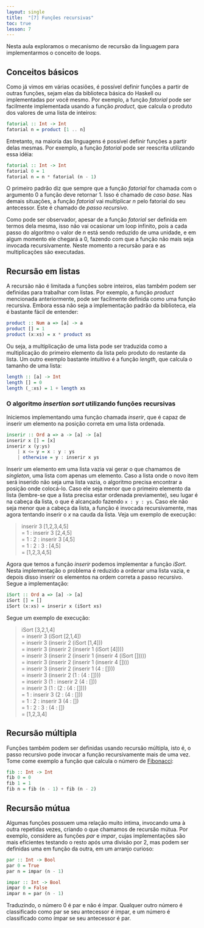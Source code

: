 ```yaml
---
layout: single
title:  "[7] Funções recursivas"
toc: true
lesson: 7
---
```


Nesta aula exploramos o mecanismo de recursão da linguagem para implementarmos o conceito de loops.


## Conceitos básicos

Como já vimos em várias ocasiões, é possível definir funções a partir de outras funções, sejam elas da biblioteca básica do Haskell ou implementadas por você mesmo. Por exemplo, a função *fatorial* pode ser facilmente implementada usando a função *product*, que calcula o produto dos valores de uma lista de inteiros:

```haskell
fatorial :: Int -> Int
fatorial n = product [1 .. n]
```

Entretanto, na maioria das linguagens é possível definir funções a partir delas mesmas. Por exemplo, a função *fatorial* pode ser reescrita utilizando essa idéia:

```haskell
fatorial :: Int -> Int
fatorial 0 = 1
fatorial n = n * fatorial (n - 1)
```

O primeiro padrão diz que sempre que a função *fatorial* for chamada com o argumento 0 a função deve retornar 1. Isso é chamado de *caso base*. Nas demais situações, a função *fatorial* vai multiplicar *n* pelo fatorial do seu antecessor. Este é chamado de *passo recursivo*.

Como pode ser observador, apesar de a função *fatorial* ser definida em termos dela mesma, isso não vai ocasionar um loop infinito, pois a cada passo do algoritmo o valor de *n* está sendo reduzido de uma unidade, e em algum momento ele chegará a 0, fazendo com que a função não mais seja invocada recursivamente. Neste momento a recursão para e as multiplicações são executadas.


## Recursão em listas

A recursão não é limitada a funções sobre inteiros, elas também podem ser definidas para trabalhar com listas. Por exemplo, a função *product* mencionada anteriormente, pode ser facilmente definida como uma função recursiva. Embora essa não seja a implementação padrão da biblioteca, ela é bastante fácil de entender:

```haskell
product :: Num a => [a] -> a
product [] = 1
product (x:xs) = x * product xs
```

Ou seja, a multiplicação de uma lista pode ser traduzida como a multiplicação do primeiro elemento da lista pelo produto do restante da lista. Um outro exemplo bastante intuitivo é a função *length*, que calcula o tamanho de uma lista:

```haskell
length :: [a] -> Int
length [] = 0
length (_:xs) = 1 + length xs
```

### O algoritmo *insertion sort* utilizando funções recursivas

Iniciemos implementando uma função chamada *inserir*, que é capaz de inserir um elemento na posição correta em uma lista ordenada.

```haskell
inserir :: Ord a => a -> [a] -> [a]
inserir x [] = [x]
inserir x (y:ys) 
    | x <= y = x : y : ys
    | otherwise = y : inserir x ys
```

Inserir um elemento em uma lista vazia vai gerar o que chamamos de *singleton*, uma lista com apenas um elemento. Caso a lista onde o novo item será inserido não seja uma lista vazia, o algoritmo precisa encontrar a posição onde colocá-lo. Caso ele seja menor que o primeiro elemento da lista (lembre-se que a lista precisa estar ordenada previamente), seu lugar é na cabeça da lista, o que é alcançado fazendo `x : y : ys`. Caso ele não seja menor que a cabeça da lista, a função é invocada recursivamente, mas agora tentando inserir o *x* na cauda da lista. Veja um exemplo de execução:

> inserir 3 [1,2,3,4,5]  
> = 1 : inserir 3 [2,4,5]  
> = 1 : 2 : inserir 3 [4,5]  
> = 1 : 2 : 3 : [4,5]  
> = [1,2,3,4,5]

Agora que temos a função *inserir* podemos implementar a função *iSort*. Nesta implementação o problema é reduzido a ordenar uma lista vazia, e depois disso inserir os elementos na ordem correta a passo recursivo. Segue a implementação:

```haskell
iSort :: Ord a => [a] -> [a]
iSort [] = []
iSort (x:xs) = inserir x (iSort xs)
```

Segue um exemplo de execução:

> iSort [3,2,1,4]  
> = inserir 3 (iSort [2,1,4])  
> = inserir 3 (inserir 2 (iSort [1,4]))  
> = inserir 3 (inserir 2 (inserir 1 (iSort [4])))  
> = inserir 3 (inserir 2 (inserir 1 (inserir 4 (iSort []))))  
> = inserir 3 (inserir 2 (inserir 1 (inserir 4 [])))  
> = inserir 3 (inserir 2 (inserir 1 (4 : [])))  
> = inserir 3 (inserir 2 (1 : (4 : [])))  
> = inserir 3 (1 : inserir 2 (4 : []))  
> = inserir 3 (1 : (2 : (4 : [])))  
> = 1 : inserir 3 (2 : (4 : []))  
> = 1 : 2 : inserir 3 (4 : [])  
> = 1 : 2 : 3 : (4 : [])  
> = [1,2,3,4]  


## Recursão múltipla

Funções também podem ser definidas usando recursão múltipla, isto é, o passo recursivo pode invocar a função recursivamente mais de uma vez. Tome come exemplo a função que calcula o número de [Fibonacci](https://pt.wikipedia.org/wiki/Sequ%C3%AAncia_de_Fibonacci):

```haskell
fib :: Int -> Int
fib 0 = 0
fib 1 = 1
fib n = fib (n - 1) + fib (n - 2)
```


## Recursão mútua

Algumas funções possuem uma relação muito íntima, invocando uma à outra repetidas vezes, criando o que chamamos de recursão mútua. Por exemplo, considere as funções *par* e *impar*, cujas implementações são mais eficientes testando o resto após uma divisão por 2, mas podem ser definidas uma em função da outra, em um arranjo curioso:

```haskell
par :: Int -> Bool
par 0 = True
par n = impar (n - 1)

impar :: Int -> Bool
impar 0 = False
impar n = par (n - 1)
```

Traduzindo, o número 0 é par e não é ímpar. Qualquer outro número é classificado como par se seu antecessor é ímpar, e um número é classificado como ímpar se seu antecessor é par.